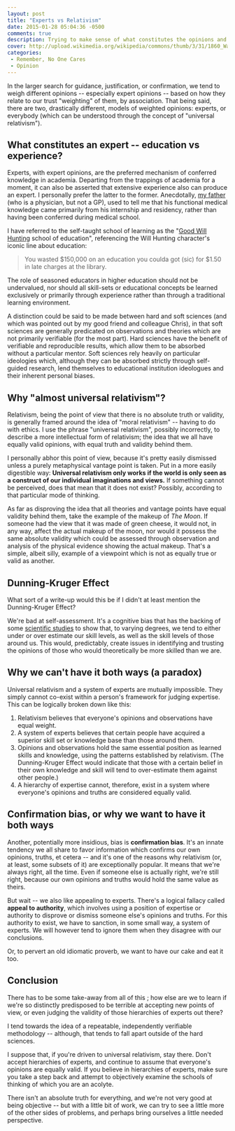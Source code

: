 ```yaml
---
layout: post
title: "Experts vs Relativism"
date: 2015-01-28 05:04:36 -0500
comments: true
description: Trying to make sense of what constitutes the opinions and expertise we listen to.
cover: http://upload.wikimedia.org/wikipedia/commons/thumb/3/31/1860_Waage_anagoria.JPG/585px-1860_Waage_anagoria.JPG
categories:
 - Remember, No One Cares
 - Opinion
---
```


In the larger search for guidance, justification, or confirmation, we tend to weigh different opinions -- especially expert opinions -- based on how they relate to our trust "weighting" of them, by association. That being said, there are two, drastically different, models of weighted opinions: experts, or everybody (which can be understood through the concept of "universal relativism").

## What constitutes an expert -- education vs experience?

Experts, with expert opinions, are the preferred mechanism of conferred knowledge in academia. Departing from the trappings of academia for a moment, it can also be asserted that extensive experience also can produce an expert. I personally prefer the latter to the former. Anecdotally, [my father](http://redlinedoc.com/) (who is a physician, but not a GP), used to tell me that his functional medical knowledge came primarily from his internship and residency, rather than having been conferred during medical school.

I have referred to the self-taught school of learning as the "[Good Will Hunting](http://www.imdb.com/title/tt0119217/) school of education", referencing the Will Hunting character's iconic line about education:

> You wasted $150,000 on an education you coulda got (sic) for $1.50 in late charges at the library.

The role of seasoned educators in higher education should not be undervalued, nor should all skill-sets or educational concepts be learned exclusively or primarily through experience rather than through a traditional learning environment.

A distinction could be said to be made between hard and soft sciences (and which was pointed out by my good friend and colleague Chris), in that soft sciences are generally predicated on observations and theories which are not primarily verifiable (for the most part). Hard sciences have the benefit of verifiable and reproducible results, which allow them to be absorbed without a particular mentor. Soft sciences rely heavily on particular ideologies which, although they can be absorbed strictly through self-guided research, lend themselves to educational institution ideologues and their inherent personal biases.

## Why "almost universal relativism"?

Relativism, being the point of view that there is no absolute truth or validity, is generally framed around the idea of "moral relativism" -- having to do with ethics. I use the phrase "universal relativism", possibly incorrectly, to describe a more intellectual form of relativism; the idea that we all have equally valid opinions, with equal truth and validity behind them.

I personally abhor this point of view, because it's pretty easily dismissed unless a purely metaphysical vantage point is taken. Put in a more easily digestible way: **Universal relativism only works if the world is only seen as a construct of our individual imaginations and views.** If something cannot be perceived, does that mean that it does not exist? Possibly, according to that particular mode of thinking.

As far as disproving the idea that all theories and vantage points have equal validity behind them, take the example of the makeup of *The Moon*. If someone had the view that it was made of green cheese, it would not, in any way, affect the actual makeup of the moon, nor would it possess the same absolute validity which could be assessed through observation and analysis of the physical evidence showing the actual makeup. That's a simple, albeit silly, example of a viewpoint which is not as equally true or valid as another.

## Dunning-Kruger Effect

What sort of a write-up would this be if I didn't at least mention the Dunning-Kruger Effect?

We're bad at self-assessment. It's a cognitive bias that has the backing of some [scientific studies](http://psycnet.apa.org/index.cfm?fa=search.displayRecord&id=3282CD93-C8F8-1D4B-0757-5027602AE6AC&resultID=11&page=1&dbTab=pa&search=true) to show that, to varying degrees, we tend to either under or over estimate our skill levels, as well as the skill levels of those around us. This would, predictably, create issues in identifying and trusting the opinions of those who would theoretically be more skilled than we are.

## Why we can't have it both ways (a paradox)

Universal relativism and a system of experts are mutually impossible. They simply cannot co-exist within a person's framework for judging expertise. This can be logically broken down like this:

1) Relativism believes that everyone's opinions and observations have equal weight.
2) A system of experts believes that certain people have acquired a superior skill set or knowledge base than those around them.
3) Opinions and observations hold the same essential position as learned skills and knowledge, using the patterns established by relativism. (The Dunning-Kruger Effect would indicate that those with a certain belief in their own knowledge and skill will tend to over-estimate them against other people.)
4) A hierarchy of expertise cannot, therefore, exist in a system where everyone's opinions and truths are considered equally valid.

## Confirmation bias, or why we want to have it both ways

Another, potentially more insidious, bias is **confirmation bias**. It's an innate tendency we all share to favor information which confirms our own opinions, truths, et cetera -- and it's one of the reasons why relativism (or, at least, some subsets of it) are exceptionally popular. It means that we're always right, all the time. Even if someone else is actually right, we're still right, because our own opinions and truths would hold the same value as theirs.

But wait -- we also like appealing to experts. There's a logical fallacy called **appeal to authority**, which involves using a position of expertise or authority to disprove or dismiss someone else's opinions and truths. For this authority to exist, we have to sanction, in some small way, a system of experts. We will however tend to ignore them when they disagree with our conclusions.

Or, to pervert an old idiomatic proverb, we want to have our cake and eat it too.

## Conclusion

There has to be some take-away from all of this ; how else are we to learn if we're so distinctly predisposed to be terrible at accepting new points of view, or even judging the validity of those hierarchies of experts out there?

I tend towards the idea of a repeatable, independently verifiable methodology -- although, that tends to fall apart outside of the hard sciences.

I suppose that, if you're driven to universal relativism, stay there. Don't accept hierarchies of experts, and continue to assume that everyone's opinions are equally valid. If you believe in hierarchies of experts, make sure you take a step back and attempt to objectively examine the schools of thinking of which you are an acolyte.

There isn't an absolute truth for everything, and we're not very good at being objective -- but with a little bit of work, we can try to see a little more of the other sides of problems, and perhaps bring ourselves a little needed perspective.
